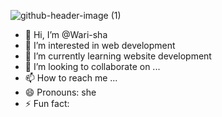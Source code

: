   ![github-header-image (1)](https://github.com/Wari-sha/Wari-sha/assets/129937380/89dc29dc-7815-439b-87ee-838b89331ebc) 

- 👋 Hi, I’m @Wari-sha
- 👀 I’m interested in web development
- 🌱 I’m currently learning website development
- 💞️ I’m looking to collaborate on ...
- 📫 How to reach me ...
- 😄 Pronouns: she
- ⚡ Fun fact:


